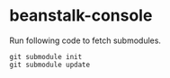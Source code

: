 beanstalk-console
=================



Run following code to fetch submodules. 

 ```
 git submodule init
 git submodule update
 ```